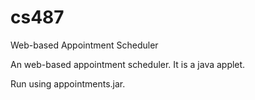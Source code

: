 cs487
=====

Web-based Appointment Scheduler

An web-based appointment scheduler. It is a java applet.


Run using appointments.jar.
